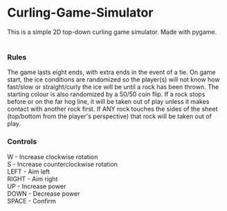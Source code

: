 # Curling-Game-Simulator
This is a simple 2D top-down curling game simulator. Made with pygame.<br><br>

### Rules
The game lasts eight ends, with extra ends in the event of a tie. On game start, the ice conditions are randomized so the player(s) will not know how fast/slow or straight/curly the ice will be until a rock has been thrown. The starting colour is also randomized by a 50/50 coin flip. If a rock stops before or on the far hog line, it will be taken out of play unless it makes contact with another rock first. If ANY rock touches the sides of the sheet (top/bottom from the player's perspective) that rock will be taken out of play.

### Controls
W - Increase clockwise rotation<br>
S - Increase counterclockwise rotation<br>
LEFT - Aim left<br>
RIGHT - Aim right<br>
UP - Increase power<br>
DOWN - Decrease power<br>
SPACE - Confirm
